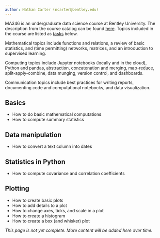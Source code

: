 ```yaml
---
author: Nathan Carter (ncarter@bentley.edu)
---
```


MA346 is an undergraduate data science course at Bentley University.
The description from the course catalog can be found
[here](https://catalog.bentley.edu/undergraduate/courses/ma/).
Topics included in the course are listed as
[tasks](../tasks) below.

Mathematical topics include functions and relations, a review of basic
statistics, and (time permitting) networks, matrices, and an introduction
to supervised learning.

Computing topics include Jupyter notebooks (locally and in the cloud),
Python and pandas, abstraction, concatenation and merging, map-reduce,
split-apply-combine, data munging, version control, and dashboards.

Communication topics include best practices for writing reports, documenting
code and computational notebooks, and data visualization.

## Basics

 * How to do basic mathematical computations
 * How to compute summary statistics

## Data manipulation

 * How to convert a text column into dates

## Statistics in Python

 * How to compute covariance and correlation coefficients

## Plotting

 * How to create basic plots
 * How to add details to a plot
 * How to change axes, ticks, and scale in a plot
 * How to create a histogram
 * How to create a box (and whisker) plot

*This page is not yet complete.  More content will be added here over time.*

